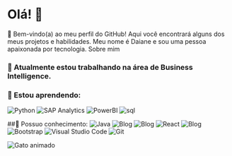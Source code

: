 # Olá! 👋

👩 Bem-vindo(a) ao meu perfil do GitHub! Aqui você encontrará alguns dos meus projetos e habilidades. Meu nome é Daiane e sou uma pessoa apaixonada por tecnologia.
Sobre mim

### 🔭 Atualmente estou trabalhando na área de Business Intelligence.
### 🌱 Estou aprendendo:
![Python](https://img.shields.io/badge/Python-3776AB?style=for-the-badge&logo=python&logoColor=white)
![SAP Analytics](https://img.shields.io/badge/SAP-Analytics-0FAAFF.svg)
![PowerBI](https://img.shields.io/badge/PowerBI-F2C811?style=for-the-badge&logo=Power%20BI&logoColor=white)
![sql](https://img.shields.io/badge/MySQL-005C84?style=for-the-badge&logo=mysql&logoColor=white)

##🧠 Possuo conhecimento:
![Java](https://img.shields.io/badge/java-%23ED8B00.svg?style=for-the-badge&logo=java&logoColor=white)
![Blog](https://img.shields.io/badge/HTML-239120?style=for-the-badge&logo=html5&logoColor=white)
![Blog](https://img.shields.io/badge/CSS-239120?&style=for-the-badge&logo=css3&logoColor=white)
![React](https://img.shields.io/badge/React-20232A?style=for-the-badge&logo=react&logoColor=61DAFB)
![Blog](https://img.shields.io/badge/JavaScript-F7DF1E?style=for-the-badge&logo=javascript&logoColor=black)
![Bootstrap](https://img.shields.io/badge/bootstrap-%23563D7C.svg?style=for-the-badge&logo=bootstrap&logoColor=white)
![Visual Studio Code](https://img.shields.io/badge/Visual_Studio_Code-0078D4?style=for-the-badge&logo=visual%20studio%20code&logoColor=white)
![Git](https://img.shields.io/badge/GIT-E44C30?style=for-the-badge&logo=git&logoColor=white)


![Gato animado](https://media.giphy.com/media/JIX9t2j0ZTN9S/giphy.gif)










